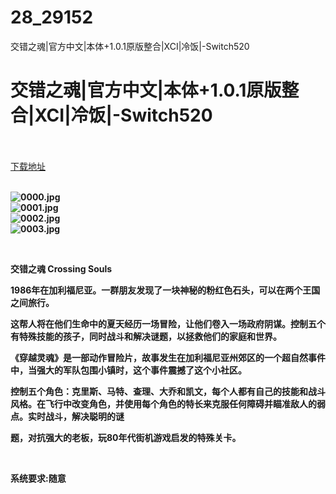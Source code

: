 # 28_29152
交错之魂|官方中文|本体+1.0.1原版整合|XCI|冷饭|-Switch520
# 交错之魂|官方中文|本体+1.0.1原版整合|XCI|冷饭|-Switch520
 <br/></br>
[下载地址](https://www.switch520.cc/article/29152 "下载地址")
<br/></br>

<p><strong><img title="0000.jpg" src="https://www.switch520.cc/muke_img/2022_04_05_051e067943cb0.jpg" alt="0000.jpg"></strong><br>
<strong><img title="0001.jpg" src="https://www.switch520.cc/muke_img/2022_04_05_0f2ce7bf30d5b.jpg" alt="0001.jpg"></strong><br>
<strong><img title="0002.jpg" src="https://www.switch520.cc/muke_img/2022_04_05_d0981dfeb27d6.jpg" alt="0002.jpg"></strong><br>
<strong><img title="0003.jpg" src="https://www.switch520.cc/muke_img/2022_04_05_f500409302a23.jpg" alt="0003.jpg">&nbsp;</strong></p>
<p>&nbsp;</p>
<p><strong>交错之魂 Crossing Souls</strong></p>
<p><strong>1986年在加利福尼亚。一群朋友发现了一块神秘的粉红色石头，可以在两个王国之间旅行。</strong></p>
<p><strong>这帮人将在他们生命中的夏天经历一场冒险，让他们卷入一场政府阴谋。控制五个有特殊技能的孩子，同时战斗和解决谜题，以拯救他们的家庭和世界。</strong></p>
<p><strong>《穿越灵魂》是一部动作冒险片，故事发生在加利福尼亚州郊区的一个超自然事件中，当强大的军队包围小镇时，这个事件震撼了这个小社区。</strong></p>
<p><strong>控制五个角色：克里斯、马特、查理、大乔和凯文，每个人都有自己的技能和战斗风格。在飞行中改变角色，并使用每个角色的特长来克服任何障碍并瞄准敌人的弱点。实时战斗，解决聪明的谜</strong></p>
<p><strong>题，对抗强大的老板，玩80年代街机游戏启发的特殊关卡。</strong></p>
<p>&nbsp;</p>
<p><strong>系统要求:随意</strong></p>



